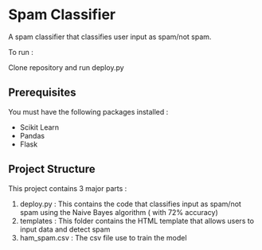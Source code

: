 # Spam Classifier

A spam classifier that classifies user input as spam/not spam. 

To run :

Clone repository and run deploy.py

## Prerequisites

You must have the following packages installed :

* Scikit Learn
* Pandas
* Flask

## Project Structure

This project contains 3 major parts :

1. deploy.py : This contains the code that classifies input as spam/not spam using the Naive Bayes algorithm ( with 72% accuracy)
2. templates : This folder contains the HTML template that allows users to input data and detect spam
3. ham_spam.csv : The csv file use to train the model
